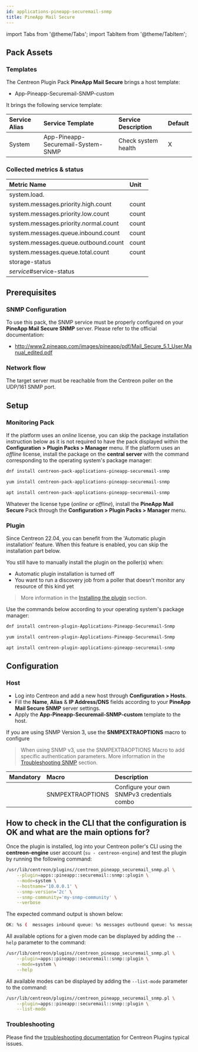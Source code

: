 ```yaml
---
id: applications-pineapp-securemail-snmp
title: PineApp Mail Secure
---
```

import Tabs from '@theme/Tabs';
import TabItem from '@theme/TabItem';


## Pack Assets

### Templates

The Centreon Plugin Pack **PineApp Mail Secure** brings a host template:

* App-Pineapp-Securemail-SNMP-custom

It brings the following service template:

| Service Alias | Service Template                   | Service Description | Default |
|:--------------|:-----------------------------------|:--------------------|:--------|
| System        | App-Pineapp-Securemail-System-SNMP | Check system health | X       |

### Collected metrics & status

<Tabs groupId="sync">
<TabItem value="System" label="System">

| Metric Name                           | Unit  |
|:--------------------------------------|:------|
| system.load.                          |       |
| system.messages.priority.high.count   | count |
| system.messages.priority.low.count    | count |
| system.messages.priority.normal.count | count |
| system.messages.queue.inbound.count   | count |
| system.messages.queue.outbound.count  | count |
| system.messages.queue.total.count     | count |
| storage-status                        |       |
| *service*#service-status              |       |

</TabItem>
</Tabs>

## Prerequisites

### SNMP Configuration

To use this pack, the SNMP service must be properly configured on your **PineApp Mail Secure SNMP**
server. Please refer to the official documentation:
* http://www2.pineapp.com/images/pineapp/pdf/Mail_Secure_5.1_User.Manual_edited.pdf

### Network flow

The target server must be reachable from the Centreon poller on the UDP/161
SNMP port.

## Setup

### Monitoring Pack

If the platform uses an *online* license, you can skip the package installation
instruction below as it is not required to have the pack displayed within the
**Configuration > Plugin Packs > Manager** menu.
If the platform uses an *offline* license, install the package on the **central server**
with the command corresponding to the operating system's package manager:

<Tabs groupId="sync">
<TabItem value="Alma / RHEL / Oracle Linux 8" label="Alma / RHEL / Oracle Linux 8">

```bash
dnf install centreon-pack-applications-pineapp-securemail-snmp
```

</TabItem>
<TabItem value="CentOS 7" label="CentOS 7">

```bash
yum install centreon-pack-applications-pineapp-securemail-snmp
```

</TabItem>
<TabItem value="Debian 11" label="Debian 11">

```bash
apt install centreon-pack-applications-pineapp-securemail-snmp
```

</TabItem>
</Tabs>

Whatever the license type (*online* or *offline*), install the **PineApp Mail Secure** Pack through
the **Configuration > Plugin Packs > Manager** menu.

### Plugin

Since Centreon 22.04, you can benefit from the 'Automatic plugin installation' feature.
When this feature is enabled, you can skip the installation part below.

You still have to manually install the plugin on the poller(s) when:
- Automatic plugin installation is turned off
- You want to run a discovery job from a poller that doesn't monitor any resource of this kind yet

> More information in the [Installing the plugin](/docs/monitoring/pluginpacks/#installing-the-plugin) section.

Use the commands below according to your operating system's package manager:

<Tabs groupId="sync">
<TabItem value="Alma / RHEL / Oracle Linux 8" label="Alma / RHEL / Oracle Linux 8">

```bash
dnf install centreon-plugin-Applications-Pineapp-Securemail-Snmp
```

</TabItem>
<TabItem value="CentOS 7" label="CentOS 7">

```bash
yum install centreon-plugin-Applications-Pineapp-Securemail-Snmp
```

</TabItem>
<TabItem value="Debian 11" label="Debian 11">

```bash
apt install centreon-plugin-applications-pineapp-securemail-snmp
```

</TabItem>
</Tabs>

## Configuration

### Host

* Log into Centreon and add a new host through **Configuration > Hosts**.
* Fill the **Name**, **Alias** & **IP Address/DNS** fields according to your **PineApp Mail Secure SNMP** server settings.
* Apply the **App-Pineapp-Securemail-SNMP-custom** template to the host.

If you are using SNMP Version 3, use the **SNMPEXTRAOPTIONS** macro to configure
> When using SNMP v3, use the SNMPEXTRAOPTIONS Macro to add specific authentication parameters.
> More information in the [Troubleshooting SNMP](../getting-started/how-to-guides/troubleshooting-plugins.md#snmpv3-options-mapping) section.

| Mandatory   | Macro            | Description                                  |
|:------------|:-----------------|:---------------------------------------------|
|             | SNMPEXTRAOPTIONS | Configure your own SNMPv3 credentials combo  |

## How to check in the CLI that the configuration is OK and what are the main options for?

Once the plugin is installed, log into your Centreon poller's CLI using the
**centreon-engine** user account (`su - centreon-engine`) and test the plugin by
running the following command:

```bash
/usr/lib/centreon/plugins//centreon_pineapp_securemail_snmp.pl \
    --plugin=apps::pineapp::securemail::snmp::plugin \
    --mode=system \
    --hostname='10.0.0.1' \
    --snmp-version='2c' \
    --snmp-community='my-snmp-community' \
    --verbose
```

The expected command output is shown below:

```bash
OK: %s (  messages inbound queue: %s messages outbound queue: %s messages high priority: %s messages normal priority: %s messages low priority: %s messages queue total: %s  | 'system.load.'=9000;;;0; 'system.messages.queue.inbound.count'=9000;;;0; 'system.messages.queue.outbound.count'=9000;;;0; 'system.messages.priority.high.count'=9000;;;0; 'system.messages.priority.normal.count'=9000;;;0; 'system.messages.priority.low.count'=9000;;;0; 'system.messages.queue.total.count'=9000;;;0; 
```

All available options for a given mode can be displayed by adding the
`--help` parameter to the command:

```bash
/usr/lib/centreon/plugins//centreon_pineapp_securemail_snmp.pl \
    --plugin=apps::pineapp::securemail::snmp::plugin \
    --mode=system \
    --help
```

All available modes can be displayed by adding the `--list-mode` parameter to
the command:

```bash
/usr/lib/centreon/plugins//centreon_pineapp_securemail_snmp.pl \
    --plugin=apps::pineapp::securemail::snmp::plugin \
    --list-mode
```

### Troubleshooting

Please find the [troubleshooting documentation](../getting-started/how-to-guides/troubleshooting-plugins.md)
for Centreon Plugins typical issues.